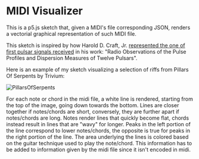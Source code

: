 # MIDI Visualizer
This is a p5.js sketch that, given a MIDI's file corresponding JSON, renders a vectorial graphical representation of such MIDI file.

This sketch is inspired by how Harold D. Craft, Jr. [represented the one of first pulsar signals received](https://blogs.scientificamerican.com/sa-visual/pop-culture-pulsar-the-science-behind-joy-division-s-unknown-pleasures-album-cover/) in his work: "Radio Observations of the Pulse Profiles and Dispersion Measures of Twelve Pulsars".

Here is an example of my sketch visualizing a selection of riffs from Pillars Of Serpents by Trivium:

![PillarsOfSerpents](https://user-images.githubusercontent.com/26527575/184626906-479ea34e-f46f-4129-befb-98f227db835f.png)

For each note or chord in the midi file, a white line is rendered, starting from the top of the image, going down towards the bottom. Lines are closer together if notes/chords are short, conversely, they are further apart if notes/chords are long.
Notes render lines that quickly become flat, chords instead result in lines that are "wavy" for longer. Peaks in the left portion of the line correspond to lower notes/chords, the opposite is true for peaks in the right portion of the line.
The area underlying the lines is colored based on the guitar technique used to play the note/chord. This information has to be added to information given by the midi file since it isn't encoded in midi.
